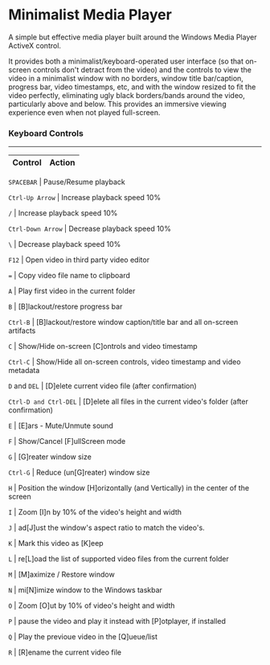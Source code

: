 Minimalist Media Player
=====================

A simple but effective media player built around the Windows Media Player ActiveX control.

It provides both a minimalist/keyboard-operated user interface (so that on-screen controls don't detract from the video) and the controls to view the video in a minimalist window with no borders, window title bar/caption, progress bar, video timestamps, etc, and with the window resized to fit the video perfectly, eliminating ugly black borders/bands around the video, particularly above and below. This provides an immersive viewing experience even when not played full-screen.

### Keyboard Controls
---------------------

Control | Action
------- | ------

`SPACEBAR` | Pause/Resume playback

`Ctrl-Up Arrow` | Increase playback speed 10%

`/`						| Increase playback speed 10%

`Ctrl-Down Arrow`		| Decrease playback speed 10%

`\`						| Decrease playback speed 10%

`F12`					| Open video in third party video editor

`=`						| Copy video file name to clipboard

`A`						| Play first video in the current folder

`B`						| [B]lackout/restore progress bar

`Ctrl-B`				| [B]lackout/restore window caption/title bar and all on-screen artifacts

`C`						| Show/Hide on-screen [C]ontrols and video timestamp

`Ctrl-C`				| Show/Hide all on-screen controls, video timestamp and video metadata

`D` and `DEL`			| [D]elete current video file (after confirmation)

`Ctrl-D and Ctrl-DEL`	| [D]elete all files in the current video's folder (after confirmation)

`E`						| [E]ars - Mute/Unmute sound

`F`						| Show/Cancel [F]ullScreen mode

`G`						| [G]reater window size

`Ctrl-G`				| Reduce (un[G]reater) window size

`H`						| Position the window [H]orizontally (and Vertically) in the center of the screen

`I`						| Zoom [I]n by 10% of the video's height and width

`J`						| ad[J]ust the window's aspect ratio to match the video's.

`K`						| Mark this video as [K]eep

`L`						| re[L]oad the list of supported video files from the current folder

`M`						| [M]aximize / Restore window

`N`						| mi[N]imize window to the Windows taskbar

`O`						| Zoom [O]ut by 10% of video's height and width

`P` 					| pause the video and play it instead with [P]otplayer, if installed

`Q`						| Play the previoue video in the [Q]ueue/list

`R`						| [R]ename the current video file

